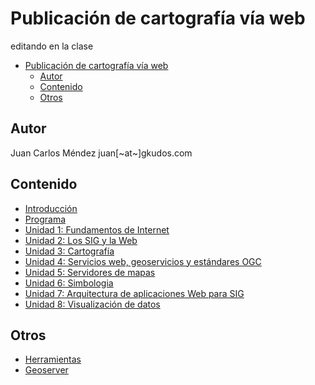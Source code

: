 # Publicación de cartografía vía web

editando en la clase


- [Publicación de cartografía vía web](#publicaci%C3%B3n-de-cartograf%C3%ADa-v%C3%ADa-web)
  - [Autor](#autor)
  - [Contenido](#contenido)
  - [Otros](#otros)

## Autor

Juan Carlos Méndez
juan[~at~]gkudos.com

## Contenido

- [Introducción](00_Intro)
- [Programa](Programa.md)
- [Unidad 1: Fundamentos de Internet](01_Fundamentos)
- [Unidad 2: Los SIG y la Web](02_Conceptos)
- [Unidad 3: Cartografía](03_Cartografia)
- [Unidad 4: Servicios web, geoservicios y estándares OGC](04_Servicios_Web_Geoservicios_OGC)
- [Unidad 5: Servidores de mapas](05_Servidores_Mapas)
- [Unidad 6: Simbologia](04_Simbologia)
- [Unidad 7: Arquitectura de aplicaciones Web para SIG](05_Arquitectura_SIG)
- [Unidad 8: Visualización de datos](05_Visualizacion)


## Otros 

- [Herramientas](Herramientas.md)
- [Geoserver](Geoserver.md)


























